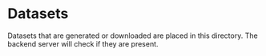 # Datasets

Datasets that are generated or downloaded are placed in this directory.
The backend server will check if they are present.
